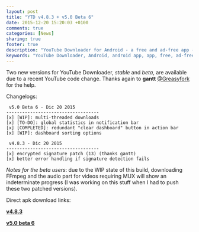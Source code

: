 ```yaml
---
layout: post
title: "YTD v4.8.3 + v5.0 Beta 6"
date: 2015-12-20 15:20:03 +0100
comments: true
categories: [News]
sharing: true
footer: true
description: "YouTube Downloader for Android - a free and ad-free app - new version"
keywords: "YouTube Downloader, Android, android app, app, free, ad-free, no ads, dentex, XDA, XDA_dentex, twidentex, YouTube, downloader, FFmpeg, audio, music, video, extraction, mp3, easy, dentex, 1080p, 720p, 480p, HD, 4K, 3gp, webm, mp4, m4a, ogg, flv, opus, 360°, 3D"
---
```

Two new versions for YouTube Downloader, *stable* and *beta*, are available due to a recent YouTube code change. Thanks again to **gantt** [@Greasyfork](https://greasyfork.org/scripts/1317-download-youtube-videos-as-mp4) for the help.

Changelogs:

     v5.0 Beta 6 - Dic 20 2015
    -----------------------------------
    [x] [WIP]: multi-threaded downloads
    [x] [TO-DO]: global statistics in notification bar
    [x] [COMPLETED]: redundant "clear dashboard" button in action bar
    [x] [WIP]: dashboard sorting options

     v4.8.3 - Dic 20 2015
    -----------------------------------
    [x] encrypted signature patch (13) (thanks gantt)
    [x] better error handling if signature detection fails

*Notes for the beta users*: due to the WIP state of this build, downloading FFmpeg and the audio part for videos requiring MUX will show an indeterminate progress (I was working on this stuff when I had to push these two patched versions). 

Direct apk download links:

[**v4.8.3**](http://dentex.github.io/files/apk/latest/dentex.youtube.downloader.apk)

[**v5.0 beta 6**](http://dentex.github.io/files/apk/beta/dentex.youtube.downloader_v5.0-beta-6.apk)
